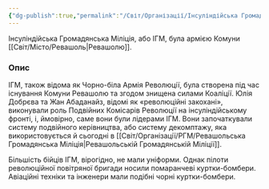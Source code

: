 ```yaml
---
{"dg-publish":true,"permalink":"/Світ/Організації/Інсуліндійська Громадянська Міліція/"}
---
```


Інсуліндійська Громадянська Міліція, або ІГМ, була армією Комуни [[Світ/Місто/Ревашоль\|Ревашолю]].
### Опис
ІГМ, також відома як Чорно-біла Армія Революції, була створена під час існування Комуни Ревашолю та згодом знищена силами Коаліції. Юлія Добрєва та Жан Абаданайз, відомі як «революційні закохані», виконували роль Подвійних Комісарів Революції на інсуліндійському фронті, і, ймовірно, саме вони були лідерами ІГМ. Вони започаткували систему подвійного керівництва, або систему декомптажу, яка використовується й сьогодні в [[Світ/Організації/РГМ/Ревашольська Громадянська Міліція\|Ревашольській Громадянській Міліції]].

Більшість бійців ІГМ, вірогідно, не мали уніформи. Однак пілоти революційної повітряної бригади носили помаранчеві куртки-бомбери. Авіаційні техніки та інженери мали подібні чорні куртки-бомбери.